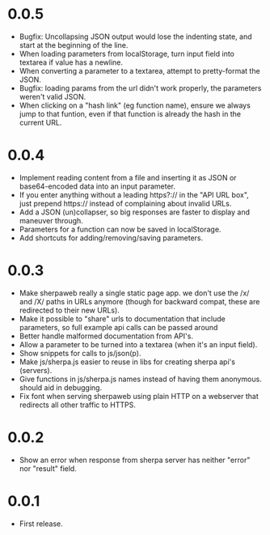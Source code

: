 # 0.0.5

- Bugfix: Uncollapsing JSON output would lose the indenting state, and start at the beginning of the line.
- When loading parameters from localStorage, turn input field into textarea if value has a newline.
- When converting a parameter to a textarea, attempt to pretty-format the JSON.
- Bugfix: loading params from the url didn't work properly, the parameters weren't valid JSON.
- When clicking on a "hash link" (eg function name), ensure we always jump to that funtion, even if that function is already the hash in the current URL.

# 0.0.4

- Implement reading content from a file and inserting it as JSON or base64-encoded data into an input parameter.
- If you enter anything without a leading https?:// in the "API URL box", just prepend https:// instead of complaining about invalid URLs.
- Add a JSON (un)collapser, so big responses are faster to display and maneuver through.
- Parameters for a function can now be saved in localStorage.
- Add shortcuts for adding/removing/saving parameters.

# 0.0.3

- Make sherpaweb really a single static page app.  we don't use the /x/ and /X/ paths in URLs anymore (though for backward compat, these are redirected to their new URLs).
- Make it possible to "share" urls to documentation that include parameters, so full example api calls can be passed around
- Better handle malformed documentation from API's.
- Allow a parameter to be turned into a textarea (when it's an input field).
- Show snippets for calls to js/json(p).
- Make js/sherpa.js easier to reuse in libs for creating sherpa api's (servers).
- Give functions in js/sherpa.js names instead of having them anonymous. should aid in debugging.
- Fix font when serving sherpaweb using plain HTTP on a webserver that redirects all other traffic to HTTPS.

# 0.0.2

- Show an error when response from sherpa server has neither "error" nor "result" field.

# 0.0.1

- First release.
